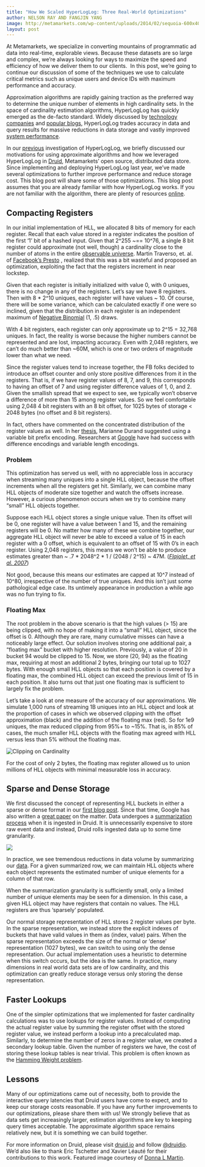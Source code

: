 ```yaml
---
title: "How We Scaled HyperLogLog: Three Real-World Optimizations"
author: NELSON RAY AND FANGJIN YANG
image: http://metamarkets.com/wp-content/uploads/2014/02/sequoia-600x400.jpg
layout: post
---
```


At Metamarkets, we specialize in converting mountains of programmatic ad data
into real-time, explorable views. Because these datasets are so large and
complex, we’re always looking for ways to maximize the speed and efficiency of
how we deliver them to our clients.  In this post, we’re going to continue our
discussion of some of the techniques we use to calculate critical metrics such
as unique users and device IDs with maximum performance and accuracy.

Approximation algorithms are rapidly gaining traction as the preferred way to
determine the unique number of elements in high cardinality sets. In the space
of cardinality estimation algorithms, HyperLogLog has quickly emerged as the
de-facto standard. Widely discussed by [technology companies][pub40671] and
[popular blogs][highscalability-count], HyperLogLog trades
accuracy in data and query results for massive reductions in data storage and
vastly improved [system performance][strata-talk].

In our [previous][previous-hll-post] investigation of HyperLogLog, we briefly
discussed our motivations for using approximate algorithms and how we leveraged
HyperLogLog in [Druid][druid], Metamarkets’ open source, distributed data
store.  Since implementing and deploying HyperLogLog last year, we’ve made
several optimizations to further improve performance and reduce storage cost.
This blog post will share some of those optimizations. This blog post assumes
that you are already familiar with how HyperLogLog works. If you are not
familiar with the algorithm, there are plenty of resources [online][flajolet].

## Compacting Registers

In our initial implementation of HLL, we allocated 8 bits of memory for each
register. Recall that each value stored in a register indicates the position of
the first ‘1’ bit of a hashed input. Given that 2^255 ~== 10^76, a single 8 bit
register could approximate (not well, though) a cardinality close to the number
of atoms in the entire [observable universe][atoms-in-the-universe]. Martin
Traverso, et. al. of [Facebook’s Presto][presto] , realized that this was a bit
wasteful and proposed an optimization, exploiting the fact that the registers
increment in near lockstep.

Given that each register is initially initialized with value 0, with 0 uniques,
there is no change in any of the registers. Let’s say we have 8 registers. Then
with 8 * 2^10 uniques, each register will have values ~ 10. Of course, there
will be some variance, which can be calculated exactly if one were so inclined,
given that the distribution in each register is an independent maximum of
[Negative Binomial][negative-binomial] (1, .5) draws.

With 4 bit registers, each register can only approximate up to 2^15 = 32,768
uniques. In fact, the reality is worse because the higher numbers cannot be
represented and are lost, impacting accuracy. Even with 2,048 registers, we
can’t do much better than ~60M, which is one or two orders of magnitude lower
than what we need.

Since the register values tend to increase together, the FB folks decided to
introduce an offset counter and only store positive differences from it in the
registers. That is, if we have register values of 8, 7, and 9, this corresponds
to having an offset of 7 and using register difference values of 1, 0, and 2.
Given the smallish spread that we expect to see, we typically won’t observe a
difference of more than 15 among register values. So we feel comfortable using
2,048 4 bit registers with an 8 bit offset, for 1025 bytes of storage &lt; 2048
bytes (no offset and 8 bit registers).

In fact, others have commented on the concentrated distribution of the register
values as well. In her [thesis][durand-thesis], Marianne Durand suggested using
a variable bit prefix encoding. Researchers at [Google][google-40671] have had
success with difference encodings and variable length encodings.

### Problem

This optimization has served us well, with no appreciable loss in accuracy when
streaming many uniques into a single HLL object, because the offset increments
when all the registers get hit. Similarly, we can combine many HLL objects of
moderate size together and watch the offsets increase. However, a curious
phenomenon occurs when we try to combine many “small” HLL objects together.

Suppose each HLL object stores a single unique value. Then its offset will be
0, one register will have a value between 1 and 15, and the remaining registers
will be 0. No matter how many of these we combine together, our aggregate HLL
object will never be able to exceed a value of 15 in each register with a 0
offset, which is equivalent to an offset of 15 with 0’s in each register. Using
2,048 registers, this means we won’t be able to produce estimates greater than
~ .7 * 2048^2 * 1 / (2048 / 2^15) ~ 47M. ([*Flajolet, et al. 2007*][flajolet])

Not good, because this means our estimates are capped at 10^7 instead of 10^80,
irrespective of the number of true uniques. And this isn’t just some
pathological edge case. Its untimely appearance in production a while ago was
no fun trying to fix.

### Floating Max

The root problem in the above scenario is that the high values (&gt; 15) are
being clipped, with no hope of making it into a “small” HLL object, since the
offset is 0. Although they are rare, many cumulative misses can have a
noticeably large effect. Our solution involves storing one additional pair, a
“floating max” bucket with higher resolution. Previously, a value of 20 in
bucket 94 would be clipped to 15. Now, we store (20, 94) as the floating max,
requiring at most an additional 2 bytes, bringing our total up to 1027 bytes.
With enough small HLL objects so that each position is covered by a floating
max, the combined HLL object can exceed the previous limit of 15 in each
position. It also turns out that just one floating max is sufficient to largely
fix the problem.

Let’s take a look at one measure of the accuracy of our approximations. We
simulate 1,000 runs of streaming 1B uniques into an HLL object and look at the
proportion of cases in which we observed clipping with the offset approximation
(black) and the addition of the floating max (red). So for 1e9 uniques, the max
reduced clipping from 95%+ to ~15%. That is, in 85% of cases, the much smaller
HLL objects with the floating max agreed with HLL versus less than 5% without
the floating max.

![Clipping on Cardinality](http://metamarkets.com/wp-content/uploads/2014/02/FJblogpost-600x560.png "Clipping on Cardinality")

For the cost of only 2 bytes, the floating max register allowed us to union
millions of HLL objects with minimal measurable loss in accuracy.

## Sparse and Dense Storage

We first discussed the concept of representing HLL buckets in either a sparse
or dense format in our [first blog post][previous-hll-post]. Since that time,
Google has also written a [great paper][pub40671] on the matter. Data undergoes
a [summarization process][druid-part-deux] when it is ingested in Druid. It is
unnecessarily expensive to store raw event data and instead, Druid rolls
ingested data up to some time granularity.

![](https://lh6.googleusercontent.com/O2YefUQdRdmCTXzh6xdxthD0VJY0Vq96DTXkhhPVAL_JXaJ1JuAWfFaxZDSmf9NDZgrmHS61RMFLqivacqsOw7evy1Ff73KNb1MdjoLchpCwc-YE8d9eCLiAAA)

In practice, we see tremendous reductions in data volume by summarizing our
[data][strata-talk]. For a given summarized row, we can maintain HLL objects
where each object represents the estimated number of unique elements for a
column of that row.

When the summarization granularity is sufficiently small, only a limited number
of unique elements may be seen for a dimension. In this case, a given HLL
object may have registers that contain no values. The HLL registers are thus
‘sparsely’ populated.

Our normal storage representation of HLL stores 2 register values per byte. In
the sparse representation, we instead store the explicit indexes of buckets
that have valid values in them as (index, value) pairs. When the sparse
representation exceeds the size of the normal or ‘dense’ representation (1027
bytes), we can switch to using only the dense representation. Our actual
implementation uses a heuristic to determine when this switch occurs, but the
idea is the same. In practice, many dimensions in real world data sets are of
low cardinality, and this optimization can greatly reduce storage versus only
storing the dense representation.

## Faster Lookups

One of the simpler optimizations that we implemented for faster cardinality
calculations was to use lookups for register values. Instead of computing the
actual register value by summing the register offset with the stored register
value, we instead perform a lookup into a precalculated map. Similarly, to
determine the number of zeros in a register value, we created a secondary
lookup table. Given the number of registers we have, the cost of storing these
lookup tables is near trivial. This problem is often known as the [Hamming
Weight problem][hamming-weight].

## Lessons

Many of our optimizations came out of necessity, both to provide the
interactive query latencies that Druid users have come to expect, and to keep
our storage costs reasonable. If you have any further improvements to our
optimizations, please share them with us! We strongly believe that as data sets
get increasingly larger, estimation algorithms are key to keeping query times
acceptable. The approximate algorithm space remains relatively new, but it is
something we can build together.

For more information on Druid, please visit [druid.io][druid] and follow
[@druidio][twitter]. We’d also like to thank Eric Tschetter and Xavier Léauté
for their contributions to this work.  Featured image courtesy of [Donna L
Martin][image-credits].

[druid]: http://druid.io/
[twitter]: https://twitter.com/druidio
[pub40671]: http://research.google.com/pubs/pub40671.html
[highscalability-count]: http://highscalability.com/blog/2012/4/5/big-data-counting-how-to-count-a-billion-distinct-objects-us.html
[flajolet]: http://algo.inria.fr/flajolet/Publications/FlFuGaMe07.pdf
[previous-hll-post]: http://metamarkets.com/2012/fast-cheap-and-98-right-cardinality-estimation-for-big-data
[atoms-in-the-universe]: http://www.universetoday.com/36302/atoms-in-the-universe/
[presto]: https://www.facebook.com/notes/facebook-engineering/presto-interacting-with-petabytes-of-data-at-facebook/10151786197628920
[negative-binomial]: http://en.wikipedia.org/wiki/Negative_binomial_distribution
[durand-thesis]: http://algo.inria.fr/durand/Articles/these.ps
[google-40671]: http://static.googleusercontent.com/media/research.google.com/en/us/pubs/archive/40671.pdf
[strata-talk]: http://strataconf.com/stratany2013/public/schedule/detail/30045
[druid-part-deux]: /blog/2011/05/20/druid-part-deux.html
[hamming-weight]: http://en.wikipedia.org/wiki/Hamming_weight
[image-credits]: http://donasdays.blogspot.com/2012/10/are-you-sprinter-or-long-distance-runner.html
